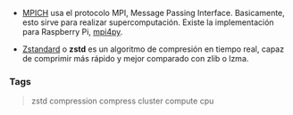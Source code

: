 * [MPICH](https://www.mpich.org/) usa el protocolo MPI, Message Passing Interface.
  Basicamente, esto sirve para realizar supercomputación.
  Existe la implementación para Raspberry Pi, [mpi4py](https://bitbucket.org/mpi4py/mpi4py/downloads/).

* [Zstandard](https://facebook.github.io/zstd/) o **zstd** es un algoritmo de compresión en tiempo real,
  capaz de comprimir más rápido y mejor comparado con zlib o lzma.

### Tags
> zstd compression compress cluster compute cpu
